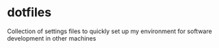 # dotfiles
Collection of settings files to quickly set up my environment for software development in other machines
